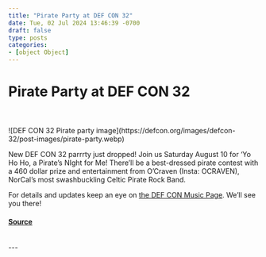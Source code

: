 ```yaml
---
title: "Pirate Party at DEF CON 32"
date: Tue, 02 Jul 2024 13:46:39 -0700
draft: false
type: posts
categories: 
- [object Object]
---
```

# Pirate Party at DEF CON 32

<br/>

<br/>
![DEF CON 32 Pirate party image](https://defcon.org/images/defcon-32/post-images/pirate-party.webp)  

New DEF CON 32 parrrty just dropped! Join us Saturday August 10 for ‘Yo Ho Ho, a Pirate’s NIght for Me! There’ll be a best-dressed pirate contest with a 460 dollar prize and entertainment from O’Craven (Insta: OCRAVEN),  
NorCal’s most swashbuckling Celtic Pirate Rock Band.  
  
For details and updates keep an eye on [the DEF CON Music Page](https://defconmusic.org/a-pirates-life-for-me-saturday-party/). We’ll see you there!

#### [Source](https://defconmusic.org/a-pirates-life-for-me-saturday-party/)

<br/>
---
